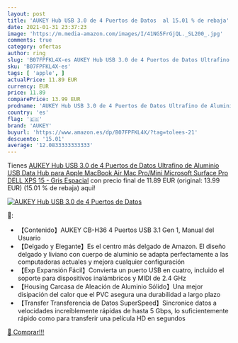 ```yaml
---
layout: post
title: 'AUKEY Hub USB 3.0 de 4 Puertos de Datos  al 15.01 % de rebaja'
date: 2021-01-31 23:37:23
image: 'https://m.media-amazon.com/images/I/41NG5FrGjQL._SL200_.jpg'
comments: true
category: ofertas
author: ring
slug: 'B07FPFKL4X-es AUKEY Hub USB 3.0 de 4 Puertos de Datos Ultrafino de...'
sku: 'B07FPFKL4X-es'
tags: [ 'apple', ]
actualPrice: 11.89 EUR
currency: EUR
price: 11.89
comparePrice: 13.99 EUR
prodname: 'AUKEY Hub USB 3.0 de 4 Puertos de Datos Ultrafino de Aluminio USB Data Hub para Apple MacBook Air  Mac Pro/Mini  Microsoft Surface Pro  DELL XPS 15 - Gris Espacial'
country: 'es'
flag: '🇪🇸'
brand: 'AUKEY'
buyurl: 'https://www.amazon.es/dp/B07FPFKL4X/?tag=tolees-21'
descuento: '15.01'
average: '12.0833333333333'
---
```


Tienes [AUKEY Hub USB 3.0 de 4 Puertos de Datos Ultrafino de Aluminio USB Data Hub para Apple MacBook Air  Mac Pro/Mini  Microsoft Surface Pro  DELL XPS 15 - Gris Espacial](https://www.amazon.es/dp/B07FPFKL4X/?tag=tolees-21) con precio final de  11.89 EUR (original: 13.99 EUR) (15.01 %  de rebaja) aqui!

[![AUKEY Hub USB 3.0 de 4 Puertos de Datos ](https://m.media-amazon.com/images/I/41NG5FrGjQL._SL200_.jpg)](https://www.amazon.es/dp/B07FPFKL4X/?tag=tolees-21)

🔎:

- 【Contenido】AUKEY CB-H36 4 Puertos USB 3.1 Gen 1, Manual del Usuario
- 【Delgado y Elegante】Es el centro más delgado de Amazon. El diseño delgado y liviano con cuerpo de aluminio se adapta perfectamente a las computadoras actuales y mejora cualquier configuración
- 【Exp Expansión Fácil】Convierta un puerto USB en cuatro, incluido el soporte para dispositivos inalámbricos y MIDI de 2.4 GHz
- 【Housing Carcasa de Aleación de Aluminio Sólido】Una mejor disipación del calor que el PVC asegura una durabilidad a largo plazo
- 【Transfer Transferencia de Datos SuperSpeed】Sincronice datos a velocidades increíblemente rápidas de hasta 5 Gbps, lo suficientemente rápido como para transferir una película HD en segundos

[🛒 Comprar!!!](https://www.amazon.es/dp/B07FPFKL4X/?tag=tolees-21)
